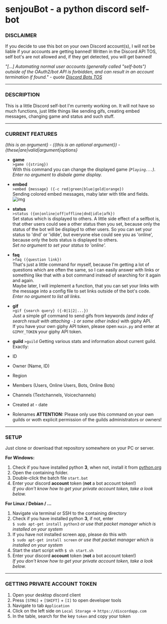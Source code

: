 # senjouBot - a python discord self-bot

### DISCLAIMER
If you decide to use this bot on your own Discord account(s), I will not be liable if your accounts are getting banned! Written in the Discord API TOS, self bot's are not allowed and, if they get detected, you will get banned!  

*"[...] Automating normal user accounts (generally called "self-bots") outside of the OAuth2/bot API is 
forbidden, and can result in an account termination if found."* *- quote [Discord Bots TOS](https://discordapp.com/developers/docs/topics/oauth2#bot-vs-user-accounts)*

---
### DESCRIPTION

This is a little Discord self-bot I'm currenty working on. It will not have so much functions, just little things like sending gifs, creating embed messages, changing game and status and such stuff.

---
### CURRENT FEATURES  
*{this is an argument} - ({this is an optional argument}) - {these|are|valid|argument|options}*

- **game**  
`>game ({string})`  
With this command you can change the displayed game *(`Playing...`)*.  
*Enter no argument to disbale game display.*

- **embed**  
`>embed {message} ({-c red|green|blue|gold|orange})`  
Sending colored embed messages, maby later with title and fields.  
![img](http://zekro.de/ss/Discord_2017-10-19_21-57-40.jpg)

- **status**  
`>status ({on|online|off|offline|dnd|idle|afk})`  
Set status which is displayed to others. A little side effect of a selfbot is, that other users could see a other status then you set, because only the status of the bot will be displayd to other users. So you can set your status to 'dnd' or 'idlde', but everyone else could see you as 'online', because only the bots status is displayed to others.  
*Set no argument to set your status to 'online'.*

- **faq**  
`>faq ({question link})`  
That's just a little command for myself, because I'm getting a lot of questions which are often the same, so I can easily answer with links or something like that with a bot command instead of searching for it again and again.  
Maybe later, I will implement a function, that you can set your links with the message into a config file to set links outside of the bot's code.  
*Enter no argument to list all links.*

- **gif**  
`>gif {search query} ({-0|1|2|...})`  
Just a simple gif command to send gifs from keywords *(and index of search result with attaching `-1` or some other index)* with giphy API.  
If you have your own giphy API token, please open `main.py` and enter at `GIPHY_TOKEN` your giphy API token.

- **guild**
`>guild`
Getting various stats and information about current guild. Exactly:
- ID
- Owner (Name, ID)
- Region
- Members (Users, Online Users, Bots, Online Bots)
- Channels (Textchannels, Voicechannels)
- Created at - date
- Rolenames
**ATTENTION:** Please only use this command on your own guilds or woth explicit permission of the guilds administrators or owners!

---
### SETUP

Just clone or download that repository somewhere on your PC or server.

**For Windows:**  
1. Check if you have installed python **3**, when not, install it from [python.org](http://python.org)
2. Open the containing folder.
3. Double-click the batch file `start.bat`
4. Enter your discord **account** token (**not** a bot account token!)  
*If you don't know how to get your private account token, take a look below.*

**For Linux / Debian / ...**  
1. Navigate via terminal or SSH to the containing directory
2. Check if you have installed python **3**, if not, enter  
`$ sudo apt-get install python3`  *or use that packet manager which is installed on your system*
2. If you have not installed screen app, please do this with  
`$ sudo apt-get install screen`  *or use that packet manager which is installed on your system*
3. Start the start script with `$ sh start.sh`
4. Enter your discord **account** token (**not** a bot account token!)  
*If you don't know how to get your private account token, take a look below.*

---
### GETTING PRIVATE ACCOUNT TOKEN

1. Open your desktop discord client
2. Press `[STRG]` + `[SHIFT]` + `[I]` to open developer tools
3. Navigate to tab `Application`
4. Click on the left side on `Local Storage` -> `https://discordapp.com`
5. In the table, search for the key `token` and copy your token
